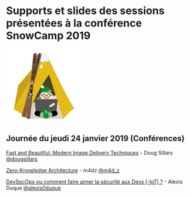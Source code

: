 # Supports et slides des sessions présentées à la conférence SnowCamp 2019


![Logo SnowCamp](https://github.com/marcnazarian/supports-sessions-snowcamp-2018/blob/master/alpes-snow-full-illustration-orig.png)


## Journée du jeudi 24 janvier 2019 (Conférences)

[Fast and Beautiful: Modern Image Delivery Techniques](https://www.slideshare.net/dougsillars/snowcamp-fastandbeautiful) - Doug Sillars [@dougsillars](https://twitter.com/dougsillars)



[Zero-Knowledge Architecture](https://preview.talks.m4dz.net/zka/fr/#/) - m4dz [@m4d_z](https://twitter.com/m4dz)


[DevSecOps ou comment faire aimer la sécurité aux Devs (-IoT) ?](https://speakerdeck.com/alexisduque/devsecops-ou-comment-faire-aimer-la-securite-aux-devs-iot) - Alexis Duque [@alexis0duque](https://twitter.com/alexis0duque)


